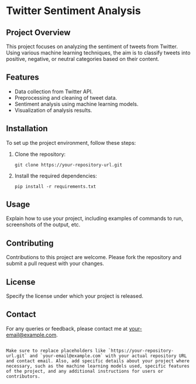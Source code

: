 # Twitter Sentiment Analysis

## Project Overview
This project focuses on analyzing the sentiment of tweets from Twitter. Using various machine learning techniques, the aim is to classify tweets into positive, negative, or neutral categories based on their content.

## Features
- Data collection from Twitter API.
- Preprocessing and cleaning of tweet data.
- Sentiment analysis using machine learning models.
- Visualization of analysis results.

## Installation
To set up the project environment, follow these steps:

1. Clone the repository:
   ```
   git clone https://your-repository-url.git
   ```
2. Install the required dependencies:
   ```
   pip install -r requirements.txt
   ```

## Usage
Explain how to use your project, including examples of commands to run, screenshots of the output, etc.

## Contributing
Contributions to this project are welcome. Please fork the repository and submit a pull request with your changes.

## License
Specify the license under which your project is released.

## Contact
For any queries or feedback, please contact me at your-email@example.com.
```

Make sure to replace placeholders like `https://your-repository-url.git` and `your-email@example.com` with your actual repository URL and contact email. Also, add specific details about your project where necessary, such as the machine learning models used, specific features of the project, and any additional instructions for users or contributors.
